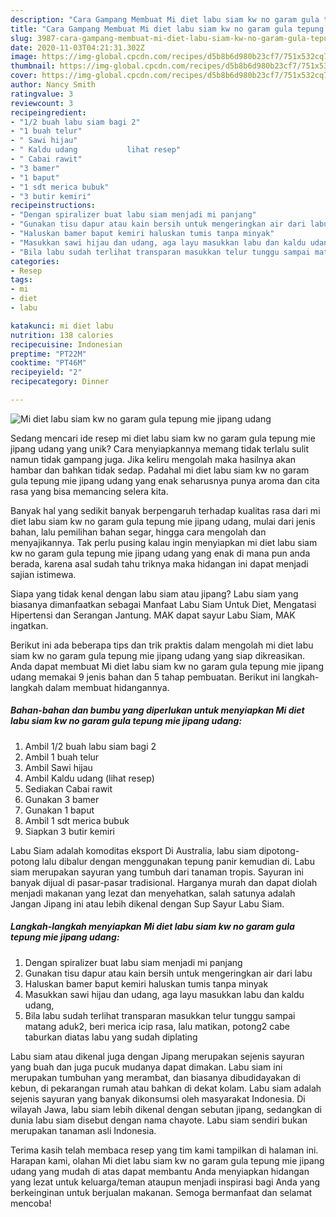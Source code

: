 ```yaml
---
description: "Cara Gampang Membuat Mi diet labu siam kw no garam gula tepung mie jipang udang Anti Gagal"
title: "Cara Gampang Membuat Mi diet labu siam kw no garam gula tepung mie jipang udang Anti Gagal"
slug: 3987-cara-gampang-membuat-mi-diet-labu-siam-kw-no-garam-gula-tepung-mie-jipang-udang-anti-gagal
date: 2020-11-03T04:21:31.302Z
image: https://img-global.cpcdn.com/recipes/d5b8b6d980b23cf7/751x532cq70/mi-diet-labu-siam-kw-no-garam-gula-tepung-mie-jipang-udang-foto-resep-utama.jpg
thumbnail: https://img-global.cpcdn.com/recipes/d5b8b6d980b23cf7/751x532cq70/mi-diet-labu-siam-kw-no-garam-gula-tepung-mie-jipang-udang-foto-resep-utama.jpg
cover: https://img-global.cpcdn.com/recipes/d5b8b6d980b23cf7/751x532cq70/mi-diet-labu-siam-kw-no-garam-gula-tepung-mie-jipang-udang-foto-resep-utama.jpg
author: Nancy Smith
ratingvalue: 3
reviewcount: 3
recipeingredient:
- "1/2 buah labu siam bagi 2"
- "1 buah telur"
- " Sawi hijau"
- " Kaldu udang           lihat resep"
- " Cabai rawit"
- "3 bamer"
- "1 baput"
- "1 sdt merica bubuk"
- "3 butir kemiri"
recipeinstructions:
- "Dengan spiralizer buat labu siam menjadi mi panjang"
- "Gunakan tisu dapur atau kain bersih untuk mengeringkan air dari labu"
- "Haluskan bamer baput kemiri haluskan tumis tanpa minyak"
- "Masukkan sawi hijau dan udang, aga layu masukkan labu dan kaldu udang,"
- "Bila labu sudah terlihat transparan masukkan telur tunggu sampai matang aduk2, beri merica icip rasa, lalu matikan, potong2 cabe taburkan diatas labu yang sudah diplating"
categories:
- Resep
tags:
- mi
- diet
- labu

katakunci: mi diet labu 
nutrition: 138 calories
recipecuisine: Indonesian
preptime: "PT22M"
cooktime: "PT46M"
recipeyield: "2"
recipecategory: Dinner

---
```



![Mi diet labu siam kw no garam gula tepung mie jipang udang](https://img-global.cpcdn.com/recipes/d5b8b6d980b23cf7/751x532cq70/mi-diet-labu-siam-kw-no-garam-gula-tepung-mie-jipang-udang-foto-resep-utama.jpg)

Sedang mencari ide resep mi diet labu siam kw no garam gula tepung mie jipang udang yang unik? Cara menyiapkannya memang tidak terlalu sulit namun tidak gampang juga. Jika keliru mengolah maka hasilnya akan hambar dan bahkan tidak sedap. Padahal mi diet labu siam kw no garam gula tepung mie jipang udang yang enak seharusnya punya aroma dan cita rasa yang bisa memancing selera kita.

Banyak hal yang sedikit banyak berpengaruh terhadap kualitas rasa dari mi diet labu siam kw no garam gula tepung mie jipang udang, mulai dari jenis bahan, lalu pemilihan bahan segar, hingga cara mengolah dan menyajikannya. Tak perlu pusing kalau ingin menyiapkan mi diet labu siam kw no garam gula tepung mie jipang udang yang enak di mana pun anda berada, karena asal sudah tahu triknya maka hidangan ini dapat menjadi sajian istimewa.

Siapa yang tidak kenal dengan labu siam atau jipang? Labu siam yang biasanya dimanfaatkan sebagai Manfaat Labu Siam Untuk Diet, Mengatasi Hipertensi dan Serangan Jantung. MAK dapat sayur Labu Siam, MAK ingatkan.


Berikut ini ada beberapa tips dan trik praktis dalam mengolah mi diet labu siam kw no garam gula tepung mie jipang udang yang siap dikreasikan. Anda dapat membuat Mi diet labu siam kw no garam gula tepung mie jipang udang memakai 9 jenis bahan dan 5 tahap pembuatan. Berikut ini langkah-langkah dalam membuat hidangannya.

<!--inarticleads1-->

##### Bahan-bahan dan bumbu yang diperlukan untuk menyiapkan Mi diet labu siam kw no garam gula tepung mie jipang udang:

1. Ambil 1/2 buah labu siam bagi 2
1. Ambil 1 buah telur
1. Ambil  Sawi hijau
1. Ambil  Kaldu udang           (lihat resep)
1. Sediakan  Cabai rawit
1. Gunakan 3 bamer
1. Gunakan 1 baput
1. Ambil 1 sdt merica bubuk
1. Siapkan 3 butir kemiri


Labu Siam adalah komoditas eksport Di Australia, labu siam dipotong-potong lalu dibalur dengan menggunakan tepung panir kemudian di. Labu siam merupakan sayuran yang tumbuh dari tanaman tropis. Sayuran ini banyak dijual di pasar-pasar tradisional. Harganya murah dan dapat diolah menjadi makanan yang lezat dan menyehatkan, salah satunya adalah Jangan Jipang ini atau lebih dikenal dengan Sup Sayur Labu Siam. 

<!--inarticleads2-->

##### Langkah-langkah menyiapkan Mi diet labu siam kw no garam gula tepung mie jipang udang:

1. Dengan spiralizer buat labu siam menjadi mi panjang
1. Gunakan tisu dapur atau kain bersih untuk mengeringkan air dari labu
1. Haluskan bamer baput kemiri haluskan tumis tanpa minyak
1. Masukkan sawi hijau dan udang, aga layu masukkan labu dan kaldu udang,
1. Bila labu sudah terlihat transparan masukkan telur tunggu sampai matang aduk2, beri merica icip rasa, lalu matikan, potong2 cabe taburkan diatas labu yang sudah diplating


Labu siam atau dikenal juga dengan Jipang merupakan sejenis sayuran yang buah dan juga pucuk mudanya dapat dimakan. Labu siam ini merupakan tumbuhan yang merambat, dan biasanya dibudidayakan di kebun, di pekarangan rumah atau bahkan di dekat kolam. Labu siam adalah sejenis sayuran yang banyak dikonsumsi oleh masyarakat Indonesia. Di wilayah Jawa, labu siam lebih dikenal dengan sebutan jipang, sedangkan di dunia labu siam disebut dengan nama chayote. Labu siam sendiri bukan merupakan tanaman asli Indonesia. 

Terima kasih telah membaca resep yang tim kami tampilkan di halaman ini. Harapan kami, olahan Mi diet labu siam kw no garam gula tepung mie jipang udang yang mudah di atas dapat membantu Anda menyiapkan hidangan yang lezat untuk keluarga/teman ataupun menjadi inspirasi bagi Anda yang berkeinginan untuk berjualan makanan. Semoga bermanfaat dan selamat mencoba!
